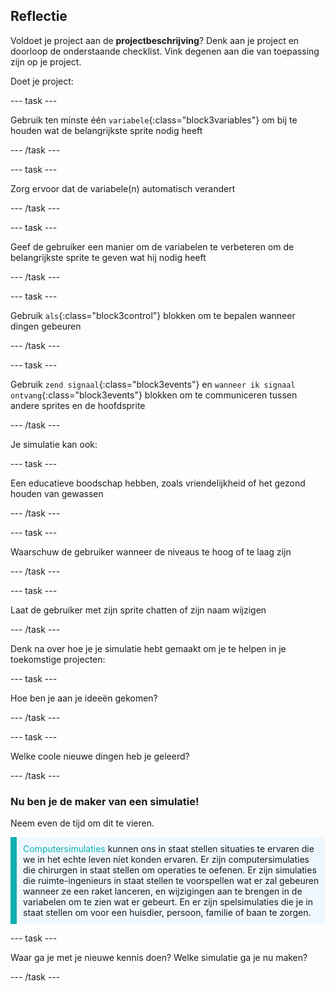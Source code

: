 ## Reflectie

Voldoet je project aan de **projectbeschrijving**? Denk aan je project en doorloop de onderstaande checklist. Vink degenen aan die van toepassing zijn op je project.

Doet je project:

--- task ---

Gebruik ten minste één `variabele`{:class="block3variables"} om bij te houden wat de belangrijkste sprite nodig heeft

--- /task ---

--- task ---

Zorg ervoor dat de variabele(n) automatisch verandert

--- /task ---

--- task ---

Geef de gebruiker een manier om de variabelen te verbeteren om de belangrijkste sprite te geven wat hij nodig heeft

--- /task ---

--- task ---

Gebruik `als`{:class="block3control"} blokken om te bepalen wanneer dingen gebeuren

--- /task ---

--- task ---

Gebruik `zend signaal`{:class="block3events"} en `wanneer ik signaal ontvang`{:class="block3events"} blokken om te communiceren tussen andere sprites en de hoofdsprite

--- /task ---

Je simulatie kan ook:

--- task ---

Een educatieve boodschap hebben, zoals vriendelijkheid of het gezond houden van gewassen

--- /task ---

--- task ---

Waarschuw de gebruiker wanneer de niveaus te hoog of te laag zijn

--- /task ---

--- task ---

Laat de gebruiker met zijn sprite chatten of zijn naam wijzigen

--- /task ---

Denk na over hoe je je simulatie hebt gemaakt om je te helpen in je toekomstige projecten:

--- task ---

Hoe ben je aan je ideeën gekomen? 

<!-- free text answer, 3 characters possibly -->
--- /task ---

--- task ---

Welke coole nieuwe dingen heb je geleerd?

<!-- free text answer, 3 characters possibly -->

--- /task ---

### Nu ben je de maker van een simulatie!

Neem even de tijd om dit te vieren.

<p style="border-left: solid; border-width:10px; border-color: #0faeb0; background-color: aliceblue; padding: 10px;">
<span style="color: #0faeb0">Computersimulaties</span> kunnen ons in staat stellen situaties te ervaren die we in het echte leven niet konden ervaren. Er zijn computersimulaties die chirurgen in staat stellen om operaties te oefenen. Er zijn simulaties die ruimte-ingenieurs in staat stellen te voorspellen wat er zal gebeuren wanneer ze een raket lanceren, en wijzigingen aan te brengen in de variabelen om te zien wat er gebeurt. En er zijn spelsimulaties die je in staat stellen om voor een huisdier, persoon, familie of baan te zorgen. 
</p>

--- task ---

Waar ga je met je nieuwe kennis doen? Welke simulatie ga je nu maken?

<!-- free text answer, 3 characters possibly -->

--- /task ---

